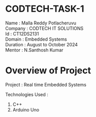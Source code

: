 # CODTECH-TASK-1

Name : Malla Reddy Potlacheruvu                                                           
Company : CODTECH IT SOLUTIONS                                                            
Id : CT12DS2131                                                                           
Domain : Embedded Systems                                                                 
Duration : August to October 2024                                                         
Mentor : N.Santhosh Kumar  
# Overview of Project
Project : Real time Embedded Systems   

Technologies Used : 
1) C++
2) Arduino Uno




